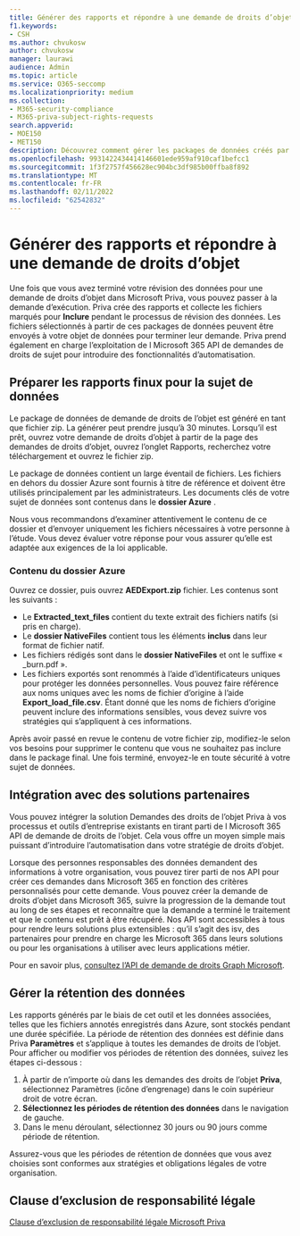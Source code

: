 ```yaml
---
title: Générer des rapports et répondre à une demande de droits d’objet
f1.keywords:
- CSH
ms.author: chvukosw
author: chvukosw
manager: laurawi
audience: Admin
ms.topic: article
ms.service: O365-seccomp
ms.localizationpriority: medium
ms.collection:
- M365-security-compliance
- M365-priva-subject-rights-requests
search.appverid:
- MOE150
- MET150
description: Découvrez comment gérer les packages de données créés par Microsoft Priva pour les demandes de droits d’objet et comment satisfaire la demande à la personne à l’origine du traitement des données.
ms.openlocfilehash: 9931422434414146601ede959af910caf1befcc1
ms.sourcegitcommit: 1f3f2757f456628ec904bc3df985b00ffba8f892
ms.translationtype: MT
ms.contentlocale: fr-FR
ms.lasthandoff: 02/11/2022
ms.locfileid: "62542832"
---
```

# <a name="generate-reports-and-fulfill-a-subject-rights-request"></a>Générer des rapports et répondre à une demande de droits d’objet

Une fois que vous avez terminé votre révision des données pour une demande de droits d’objet dans Microsoft Priva, vous pouvez passer à la demande d’exécution. Priva crée des rapports et collecte les fichiers marqués pour **Inclure** pendant le processus de révision des données. Les fichiers sélectionnés à partir de ces packages de données peuvent être envoyés à votre objet de données pour terminer leur demande. Priva prend également en charge l’exploitation de l Microsoft 365 API de demandes de droits de sujet pour introduire des fonctionnalités d’automatisation.

## <a name="prepare-final-reports-for-the-data-subject"></a>Préparer les rapports finux pour la sujet de données

Le package de données de demande de droits de l’objet est généré en tant que fichier zip. La générer peut prendre jusqu’à 30 minutes. Lorsqu’il est prêt, ouvrez votre demande de droits d’objet à partir de la page des  demandes de droits d’objet, ouvrez l’onglet Rapports, recherchez votre téléchargement et ouvrez le fichier zip.

Le package de données contient un large éventail de fichiers. Les fichiers en dehors du dossier Azure sont fournis à titre de référence et doivent être utilisés principalement par les administrateurs. Les documents clés de votre sujet de données sont contenus dans le **dossier Azure** .

Nous vous recommandons d’examiner attentivement le contenu de ce dossier et d’envoyer uniquement les fichiers nécessaires à votre personne à l’étude. Vous devez évaluer votre réponse pour vous assurer qu’elle est adaptée aux exigences de la loi applicable.

### <a name="azure-folder-contents"></a>Contenu du dossier Azure

Ouvrez ce dossier, puis ouvrez **AEDExport.zip** fichier. Les contenus sont les suivants :

- Le **Extracted_text_files** contient du texte extrait des fichiers natifs (si pris en charge).
- Le **dossier NativeFiles** contient tous les éléments **inclus** dans leur format de fichier natif.
- Les fichiers rédigés sont dans le **dossier NativeFiles** et ont le suffixe « _burn.pdf ».
- Les fichiers exportés sont renommés à l’aide d’identificateurs uniques pour protéger les données personnelles. Vous pouvez faire référence aux noms uniques avec les noms de fichier d’origine à l’aide **Export_load_file.csv**. Étant donné que les noms de fichiers d’origine peuvent inclure des informations sensibles, vous devez suivre vos stratégies qui s’appliquent à ces informations.

Après avoir passé en revue le contenu de votre fichier zip, modifiez-le selon vos besoins pour supprimer le contenu que vous ne souhaitez pas inclure dans le package final. Une fois terminé, envoyez-le en toute sécurité à votre sujet de données.

## <a name="integrate-with-partner-solutions"></a>Intégration avec des solutions partenaires

Vous pouvez intégrer la solution Demandes des droits de l’objet Priva à vos processus et outils d’entreprise existants en tirant parti de l Microsoft 365 API de demande de droits de l’objet. Cela vous offre un moyen simple mais puissant d’introduire l’automatisation dans votre stratégie de droits d’objet.

Lorsque des personnes responsables des données demandent des informations à votre organisation, vous pouvez tirer parti de nos API pour créer ces demandes dans Microsoft 365 en fonction des critères personnalisés pour cette demande. Vous pouvez créer la demande de droits d’objet dans Microsoft 365, suivre la progression de la demande tout au long de ses étapes et reconnaître que la demande a terminé le traitement et que le contenu est prêt à être récupéré. Nos API sont accessibles à tous pour rendre leurs solutions plus extensibles : qu’il s’agit des isv, des partenaires pour prendre en charge les Microsoft 365 dans leurs solutions ou pour les organisations à utiliser avec leurs applications métier.

Pour en savoir plus, [consultez l’API de demande de droits Graph Microsoft](/graph/api/resources/subjectrightsrequest-subjectrightsrequestapioverview).

## <a name="manage-data-retention"></a>Gérer la rétention des données

Les rapports générés par le biais de cet outil et les données associées, telles que les fichiers annotés enregistrés dans Azure, sont stockés pendant une durée spécifiée. La période de rétention des données est définie dans Priva **Paramètres** et s’applique à toutes les demandes de droits de l’objet. Pour afficher ou modifier vos périodes de rétention des données, suivez les étapes ci-dessous :

1. À partir de n’importe où dans les demandes des droits de l’objet **Priva**, sélectionnez Paramètres (icône d’engrenage) dans le coin supérieur droit de votre écran.
2. **Sélectionnez les périodes de rétention des données** dans le navigation de gauche.
3. Dans le menu déroulant, sélectionnez 30 jours ou 90 jours comme période de rétention.

Assurez-vous que les périodes de rétention de données que vous avez choisies sont conformes aux stratégies et obligations légales de votre organisation.

## <a name="legal-disclaimer"></a>Clause d’exclusion de responsabilité légale

[Clause d’exclusion de responsabilité légale Microsoft Priva](priva-disclaimer.md)
